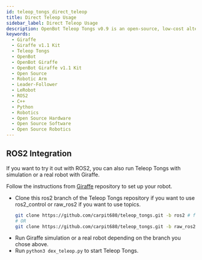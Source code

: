 ```yaml
---
id: teleop_tongs_direct_teleop
title: Direct Teleop Usage
sidebar_label: Direct Teleop Usage
description: OpenBot Teleop Tongs v0.9 is an open-source, low-cost alternative to a Leader Arm for teleoperating robotic manipulators with any number of degrees of freedom.
keywords:
  - Giraffe
  - Giraffe v1.1 Kit
  - Teleop Tongs
  - OpenBot
  - OpenBot Giraffe
  - OpenBot Giraffe v1.1 Kit
  - Open Source
  - Robotic Arm
  - Leader-Follower
  - LeRobot
  - ROS2
  - C++
  - Python
  - Robotics
  - Open Source Hardware
  - Open Source Software
  - Open Source Robotics
---
```


## ROS2 Integration

If you want to try it out with ROS2, you can also run Teleop Tongs with simulation or a real robot with Giraffe.

Follow the instructions from [Giraffe](https://github.com/carpit680/giraffe) repository to set up your robot.

* Clone this ros2 branch of the  Teleop Tongs repository if you want to use ros2_control or raw_ros2 if you want to use topics.
    ```bash
    git clone https://github.com/carpit680/teleop_tongs.git -b ros2 # for ros2_control based communication to giraffe_driver with simulation or robot hardware.
    # OR
    git clone https://github.com/carpit680/teleop_tongs.git -b raw_ros2 # for topics based direct communication to giraffe_driver with only robot hardware.
    ```
* Run Giraffe simulation or a real robot depending on the branch you chose above.
* Run `python3 dex_teleop.py` to start Teleop Tongs.